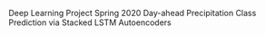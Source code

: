 Deep Learning Project Spring 2020
Day-ahead Precipitation Class Prediction via Stacked LSTM Autoencoders
